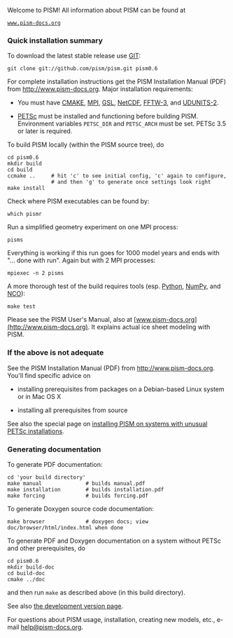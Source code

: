 Welcome to PISM!  All information about PISM can be found at

[`www.pism-docs.org`](http://www.pism-docs.org)

### Quick installation summary

To download the latest stable release use [GIT](http://git-scm.com/):

    git clone git://github.com/pism/pism.git pism0.6

For complete installation instructions get the PISM Installation Manual (PDF)
from http://www.pism-docs.org.  Major installation requirements:

- You must have [CMAKE](http://www.cmake.org/),
  [MPI](http://www.mcs.anl.gov/mpi/),
  [GSL](http://www.gnu.org/software/gsl/),
  [NetCDF](http://www.unidata.ucar.edu/software/netcdf/),
  [FFTW-3](http://www.fftw.org),
  and [UDUNITS-2](http://www.unidata.ucar.edu/software/udunits/).

- [PETSc](http://www-unix.mcs.anl.gov/petsc/) must be installed and functioning
  before building PISM.  Environment variables `PETSC_DIR` and `PETSC_ARCH`
  must be set.  PETSc 3.5 or later is required.

To build PISM locally (within the PISM source tree), do

    cd pism0.6
    mkdir build
    cd build
    ccmake ..     # hit 'c' to see initial config, 'c' again to configure,
                  # and then 'g' to generate once settings look right
    make install

Check where PISM executables can be found by:

    which pismr

Run a simplified geometry experiment on one MPI process:

    pisms

Everything is working if this run goes for 1000 model years and ends with
"... done with run".  Again but with 2 MPI processes:

    mpiexec -n 2 pisms

A more thorough test of the build requires tools (esp. [Python](https://www.python.org/), [NumPy](http://www.numpy.org/), and [NCO](http://nco.sourceforge.net/)):

    make test

Please see the PISM User's Manual, also at [www.pism-docs.org](http://www.pism-docs.org).
It explains actual ice sheet modeling with PISM.


### If the above is not adequate

See the PISM Installation Manual (PDF) from http://www.pism-docs.org.  You'll find specific advice on

- installing prerequisites from packages on a Debian-based Linux system or in Mac OS X

- installing all prerequisites from source

See also the special page on [installing PISM on systems with unusual PETSc installations](http://www.pism-docs.org/wiki/doku.php?id=manual_petsc_setup).


### Generating documentation

To generate PDF documentation:

    cd 'your build directory'
    make manual              # builds manual.pdf
    make installation        # builds installation.pdf
    make forcing             # builds forcing.pdf

To generate Doxygen source code documentation:

    make browser             # doxygen docs; view doc/browser/html/index.html when done

To generate PDF and Doxygen documentation on a system without PETSc and other prerequisites, do

    cd pism0.6
    mkdir build-doc
    cd build-doc
    cmake ../doc

and then run `make` as described above (in this build directory).

See also [the development version page](http://www.pism-docs.org/wiki/doku.php?id=development_version).

For questions about PISM usage, installation, creating new models, etc.,
e-mail <help@pism-docs.org>.

